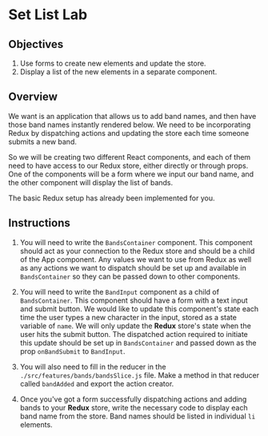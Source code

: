 # Set List Lab

## Objectives

1. Use forms to create new elements and update the store.
2. Display a list of the new elements in a separate component.

## Overview

We want is an application that allows us to add band names, and then have those
band names instantly rendered below. We need to be incorporating Redux by
dispatching actions and updating the store each time someone submits a new band.

So we will be creating two different React components, and each of them need to
have access to our Redux store, either directly or through props. One of the
components will be a form where we input our band name, and the other component
will display the list of bands.

The basic Redux setup has already been implemented for you.

## Instructions

1. You will need to write the `BandsContainer` component. This component should
   act as your connection to the Redux store and should be a child of the App
   component. Any values we want to use from Redux as well as any actions we
   want to dispatch should be set up and available in `BandsContainer` so they
   can be passed down to other components.

2. You will need to write the `BandInput` component as a child of
   `BandsContainer`. This component should have a form with a text input and
   submit button. We would like to update this component's state each time the
   user types a new character in the input, stored as a state variable of
   `name`. We will only update the **Redux** store's state when the user hits
   the submit button. The dispatched action required to initiate this update
   should be set up in `BandsContainer` and passed down as the prop
   `onBandSubmit` to `BandInput`.

3. You will also need to fill in the reducer in the
   `./src/features/bands/bandsSlice.js` file. Make a method in that reducer
   called `bandAdded` and export the action creator.

4. Once you've got a form successfully dispatching actions and adding bands to
   your **Redux** store, write the necessary code to display each band name from
   the store. Band names should be listed in individual `li` elements.
